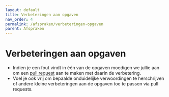 ```yaml
---
layout: default
title: Verbeteringen aan opgaven
nav_order: 4
permalink: /afspraken/verbeteringen-opgaven
parent: Afspraken
---
```


# Verbeteringen aan opgaven

* Indien je een fout vindt in één van de opgaven moedigen we jullie aan om een [pull request](https://docs.github.com/en/github/collaborating-with-pull-requests/proposing-changes-to-your-work-with-pull-requests/about-pull-requests) aan te maken met daarin de verbetering.
* Voel je ook vrij om bepaalde onduidelijke verwoordingen te herschrijven of andere kleine verbeteringen aan de opgaven toe te passen via pull requests.